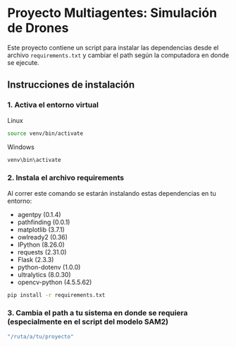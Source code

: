 # Proyecto Multiagentes: Simulación de Drones

Este proyecto contiene un script para instalar las dependencias desde el archivo `requirements.txt` y cambiar el path según la computadora en donde se ejecute.

## Instrucciones de instalación

### 1. Activa el entorno virtual

Linux
```bash
source venv/bin/activate
```
Windows
```bash
venv\bin\activate
```
### 2. Instala el archivo requirements 
Al correr este comando se estarán instalando estas dependencias en tu entorno:

- agentpy (0.1.4)
- pathfinding (0.0.1)
- matplotlib (3.7.1)
- owlready2 (0.36)
- IPython (8.26.0)
- requests (2.31.0)
- Flask (2.3.3)
- python-dotenv (1.0.0)
- ultralytics (8.0.30)
- opencv-python (4.5.5.62)

```bash
pip install -r requirements.txt
```

### 3. Cambia el path a tu sistema en donde se requiera (especialmente en el script del modelo SAM2)
```bash
"/ruta/a/tu/proyecto"
```



